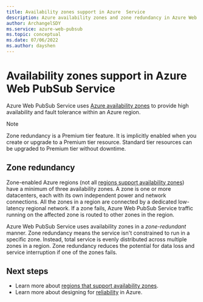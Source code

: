 ```yaml
---
title: Availability zones support in Azure  Service
description: Azure availability zones and zone redundancy in Azure Web PubSub Service
author: ArchangelSDY
ms.service: azure-web-pubsub
ms.topic: conceptual
ms.date: 07/06/2022
ms.author: dayshen
---
```


# Availability zones support in Azure Web PubSub Service

Azure Web PubSub Service uses [Azure availability zones](../availability-zones/az-overview.md#availability-zones) to provide high availability and fault tolerance within an Azure region.

> [!NOTE]
> Zone redundancy is a Premium tier feature. It is implicitly enabled when you create or upgrade to a Premium tier resource. Standard tier resources can be upgraded to Premium tier without downtime.

## Zone redundancy

Zone-enabled Azure regions (not all [regions support availability zones](../reliability/availability-zones-region-support.md)) have a minimum of three availability zones. A zone is one or more datacenters, each with its own independent power and network connections. All the zones in a region are connected by a dedicated low-latency regional network. If a zone fails, Azure Web PubSub Service traffic running on the affected zone is routed to other zones in the region.

Azure Web PubSub Service uses availability zones in a *zone-redundant* manner. Zone redundancy means the service isn't constrained to run in a specific zone. Instead, total service is evenly distributed across multiple zones in a region. Zone redundancy reduces the potential for data loss and service interruption if one of the zones fails.

## Next steps

* Learn more about [regions that support availability zones](../reliability/availability-zones-region-support.md).
* Learn more about designing for [reliability](/azure/architecture/framework/resiliency/app-design) in Azure.
